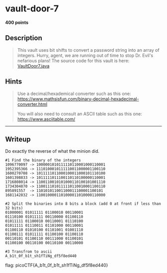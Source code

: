 # vault-door-7
**400 points**
## Description
> This vault uses bit shifts to convert a password string into an array of integers. Hurry, agent, we are running out of time to stop Dr. Evil's nefarious plans! The source code for this vault is here: [VaultDoor7.java](VaultDoor7.java)
## Hints
> Use a decimal/hexademical converter such as this one: https://www.mathsisfun.com/binary-decimal-hexadecimal-converter.html
>
> You will also need to consult an ASCII table such as this one: https://www.asciitable.com/
---
## Writeup
Do exactly the reverse of what the minion did.
```
#1 Find the binary of the integers
1096770097 -> 1000001010111110110001000110001
1952395366 -> 1110100010111110011000001100110
1600270708 -> 1011111011000100011000101110100
1601398833 -> 1011111011100110110100000110001
1716808014 -> 1100110010101000110100101001110
1734304870 -> 1100111010111110110010001100110
895891557  -> 110101011001100011100001100101
1681142832 -> 1100100001101000011010000110000

#2 Split the binaries into 8 bits a block (add 0 at front if less than 32 bits)
01000001 01011111 01100010 00110001
01110100 01011111 00110000 01100110
01011111 01100010 00110001 01110100
01011111 01110011 01101000 00110001
01100110 01010100 01101001 01001110
01100111 01011111 01100100 01100110
00110101 01100110 00111000 01100101
01100100 00110100 00110100 00110000

#3 Transfrom to ascii
A_b1t_0f_b1t_sh1fTiNg_df5f8ed440
```

flag: picoCTF{A_b1t_0f_b1t_sh1fTiNg_df5f8ed440}